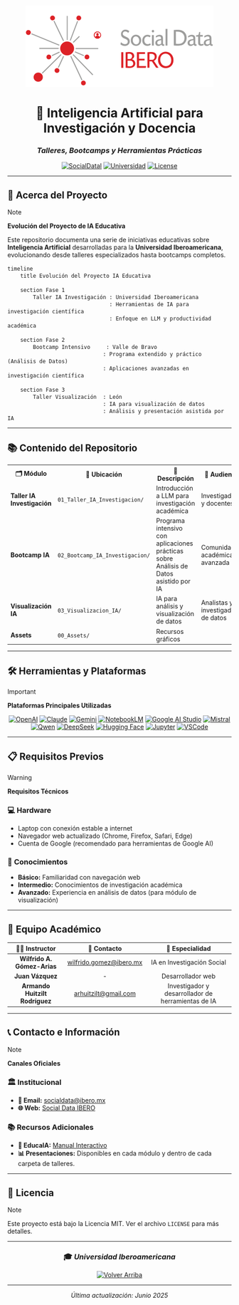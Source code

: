 <div align="center">

![Texto Alternativo](00_Assets/favicon.svg)

# 🤖 Inteligencia Artificial para Investigación y Docencia
### *Talleres, Bootcamps y Herramientas Prácticas*

[![SocialDataI](https://img.shields.io/badge/SocialData-Ibero.mx-red)](https://socialdata.ibero.mx/) 
[![Universidad](https://img.shields.io/badge/Universidad-Iberoamericana-blue)](https://ibero.mx/)
[![License](https://img.shields.io/badge/License-MIT-green.svg)](LICENSE)

---

</div>

## 🎯 Acerca del Proyecto

> [!NOTE]
> **Evolución del Proyecto de IA Educativa**
> 
> Este repositorio documenta una serie de iniciativas educativas sobre **Inteligencia Artificial** desarrolladas para la **Universidad Iberoamericana**, evolucionando desde talleres especializados hasta bootcamps completos.

```mermaid
timeline
    title Evolución del Proyecto IA Educativa
    
    section Fase 1
        Taller IA Investigación : Universidad Iberoamericana
                                : Herramientas de IA para investigación científica
                                : Enfoque en LLM y productividad académica
    
    section Fase 2  
        Bootcamp Intensivo     : Valle de Bravo
                              : Programa extendido y práctico (Análisis de Datos)
                              : Aplicaciones avanzadas en investigación científica
    
    section Fase 3
        Taller Visualización  : León
                              : IA para visualización de datos
                              : Análisis y presentación asistida por IA
```

---

## 📚 Contenido del Repositorio

<table>
<tr>
<th>🗂️ Módulo</th>
<th>📍 Ubicación</th>
<th>📝 Descripción</th>
<th>🎯 Audiencia</th>
</tr>
<tr>
<td><strong>Taller IA Investigación</strong></td>
<td><code>01_Taller_IA_Investigacion/</code></td>
<td>Introducción a LLM para investigación académica</td>
<td>Investigadores y docentes</td>
</tr>
<tr>
<td><strong>Bootcamp IA</strong></td>
<td><code>02_Bootcamp_IA_Investigacion/</code></td>
<td>Programa intensivo con aplicaciones prácticas sobre Análisis de Datos asistido por IA</td>
<td>Comunidad académica avanzada</td>
</tr>
<tr>
<td><strong>Visualización IA</strong></td>
<td><code>03_Visualizacion_IA/</code></td>
<td>IA para análisis y visualización de datos</td>
<td>Analistas y investigadores de datos</td>
</tr>
<tr>
<td><strong>Assets</strong></td>
<td><code>00_Assets/</code></td>
<td>Recursos gráficos</td>
<td></td>
</tr>
</table>


---

## 🛠️ Herramientas y Plataformas

> [!IMPORTANT]
> **Plataformas Principales Utilizadas**

<div align="center">

[![OpenAI](https://img.shields.io/badge/ChatGPT-OpenAI-green)](https://chat.openai.com)
[![Claude](https://img.shields.io/badge/Claude-Anthropic-orange)](https://claude.ai/new)
[![Gemini](https://img.shields.io/badge/Gemini-Google-blue)](https://gemini.google.com/app)
[![NotebookLM](https://img.shields.io/badge/NotebookLM-Google-blue)](https://notebooklm.google.com/)
[![Google AI Studio](https://img.shields.io/badge/AI%20Studio-Google-red)](https://aistudio.google.com/prompts/new_chat)
[![Mistral](https://img.shields.io/badge/Mistral-AI-purple)](https://chat.mistral.ai/chat)
[![Qwen](https://img.shields.io/badge/Qwen-Alibaba-teal)](https://chat.qwen.ai/)
[![DeepSeek](https://img.shields.io/badge/DeepSeek-AI-darkblue)](https://www.deepseek.com/)
[![Hugging Face](https://img.shields.io/badge/Hugging%20Face-ML-yellow)](https://huggingface.co/)
[![Jupyter](https://img.shields.io/badge/Jupyter-Notebooks-orange)](https://jupyter.org/)
[![VSCode](https://img.shields.io/badge/VSCode-Microsoft-blue)](https://code.visualstudio.com/)

</div>

---

## 📋 Requisitos Previos

> [!WARNING]
> **Requisitos Técnicos**

### 💻 **Hardware**
- Laptop con conexión estable a internet
- Navegador web actualizado (Chrome, Firefox, Safari, Edge)
- Cuenta de Google (recomendado para herramientas de Google AI)

### 🧠 **Conocimientos**
- **Básico:** Familiaridad con navegación web
- **Intermedio:** Conocimientos de investigación académica
- **Avanzado:** Experiencia en análisis de datos (para módulo de visualización)

---

## 👥 Equipo Académico

<div align="center">

| 👨‍🏫 **Instructor** | 📧 **Contacto** | 🎯 **Especialidad** |
|:---:|:---:|:---:|
| **Wilfrido A. Gómez-Arias** | wilfrido.gomez@ibero.mx | IA en Investigación Social |
| **Juan Vázquez** | - | Desarrollador web|
| **Armando Huitzilt Rodríguez** | arhuitzilt@gmail.com | Investigador y desarrollador de herramientas de IA |

</div>

---

## 📞 Contacto e Información

> [!NOTE]
> **Canales Oficiales**

### 🏛️ **Institucional**
- **📧 Email:** [socialdata@ibero.mx](mailto:socialdata@ibero.mx)
- **🌐 Web:** [Social Data IBERO](https://socialdata.ibero.mx/)

### 📚 **Recursos Adicionales**
- **📖 EducaIA:** [Manual Interactivo](https://socialdataibero.github.io/educaIA/intro.html)
- **📊 Presentaciones:** Disponibles en cada módulo y dentro de cada carpeta de talleres.

---

## 📄 Licencia

> [!NOTE]
> Este proyecto está bajo la Licencia MIT. Ver el archivo `LICENSE` para más detalles.

---

<div align="center">

### 🎓 *Universidad Iberoamericana*

[![Volver Arriba](https://img.shields.io/badge/⬆️-Volver%20Arriba-blue)](#inteligencia-artificial-para-investigación-y-docencia)

---

*Última actualización: Junio 2025*

</div>